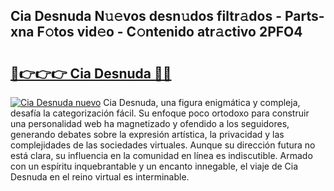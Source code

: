 ## Cia Desnuda N𝚞𝚎vos desn𝚞dos filtr𝚊dos - Parts-xna F𝚘tos vid𝚎o - C𝚘ntenido atr𝚊ctivo 2PFO4

# <h2><a href="http://mb3u3u.tromn.icu/?c=Cia+Desnuda">🔗👉👉👉 Cia Desnuda 🔗🔗</a></h2>

[![Cia Desnuda nuevo](https://i.imgur.com/pEAQMta.gif)](http://mb3u3u.tromn.icu/?c=Cia+Desnuda)
Cia Desnuda, una figura enigmática y compleja, desafía la categorización fácil. Su enfoque poco ortodoxo para construir una personalidad web ha magnetizado y ofendido a los seguidores, generando debates sobre la expresión artística, la privacidad y las complejidades de las sociedades virtuales. Aunque su dirección futura no está clara, su influencia en la comunidad en línea es indiscutible. Armado con un espíritu inquebrantable y un encanto innegable, el viaje de Cia Desnuda en el reino virtual es interminable.
